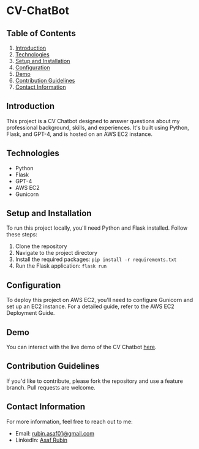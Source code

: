 # CV-ChatBot

## Table of Contents
1. [Introduction](#introduction)
2. [Technologies](#technologies)
3. [Setup and Installation](#setup-and-installation)
4. [Configuration](#configuration)
5. [Demo](#demo)
6. [Contribution Guidelines](#contribution-guidelines)
7. [Contact Information](#contact-information)

## Introduction
This project is a CV Chatbot designed to answer questions about my professional background, skills, and experiences. It's built using Python, Flask, and GPT-4, and is hosted on an AWS EC2 instance.

## Technologies
- Python
- Flask
- GPT-4
- AWS EC2
- Gunicorn

## Setup and Installation
To run this project locally, you'll need Python and Flask installed. Follow these steps:

1. Clone the repository
2. Navigate to the project directory
3. Install the required packages: `pip install -r requirements.txt`
4. Run the Flask application: `flask run`

## Configuration
To deploy this project on AWS EC2, you'll need to configure Gunicorn and set up an EC2 instance. For a detailed guide, refer to the AWS EC2 Deployment Guide.

## Demo
You can interact with the live demo of the CV Chatbot [here](http://16.171.208.1:5000/).

## Contribution Guidelines
If you'd like to contribute, please fork the repository and use a feature branch. Pull requests are welcome.

## Contact Information
For more information, feel free to reach out to me:
- Email: rubin.asaf01@gmail.com
- LinkedIn: [Asaf Rubin](https://www.linkedin.com/in/asaf-rubin-21291466)
